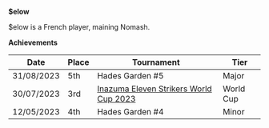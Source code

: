 ******$elow******

$elow is a French player, maining Nomash.

****Achievements****

| Date | Place | Tournament | Tier |
| - | - | - | - |
| 31/08/2023 | 5th | Hades Garden #5 | Major |
| 30/07/2023 | 3rd | [Inazuma Eleven Strikers World Cup 2023](/inapedia/tournaments/worldcup23.md) | World Cup |
| 12/05/2023 | 4th | Hades Garden #4 | Minor |
